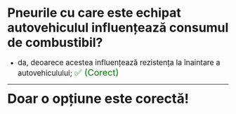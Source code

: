 # Pneurile cu care este echipat autovehiculul influențează consumul de combustibil?

- <span style="font-size: larger;">da, deoarece acestea influențează rezistența la înaintare a autovehiculului; <span style="color: green; font-size: larger;">✅ (Corect)</span></span>

---

<span style="font-size: 30px; font-weight: bold;">**Doar o opțiune este corectă!**</span>